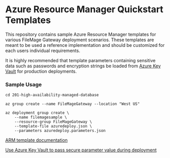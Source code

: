 # Azure Resource Manager Quickstart Templates

This repository contains sample Azure Resource Manager templates for various FileMage Gateway deployment scenarios. These templates are meant to be used a reference implementation and should be customized for each users individual requirements.

It is highly recommended that template parameters containing sensitive data such as passwords and encryption strings be loaded from [Azure Key Vault](https://docs.microsoft.com/en-us/azure/azure-resource-manager/templates/key-vault-parameter) for production deployments.

### Sample Usage

```
cd 201-high-availability-managed-database

az group create --name FileMageGateway --location "West US"

az deployment group create \
    --name filemagesample \
    --resource-group FileMageGateway \
    --template-file azuredeploy.json \
    --parameters azuredeploy.parameters.json
```

[ARM template documentation](https://docs.microsoft.com/en-us/azure/azure-resource-manager/templates/)

[Use Azure Key Vault to pass secure parameter value during deployment
](https://docs.microsoft.com/en-us/azure/azure-resource-manager/templates/key-vault-parameter)
